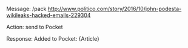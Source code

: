 Message:
  /pack http://www.politico.com/story/2016/10/john-podesta-wikileaks-hacked-emails-229304

Action:
  send to Pocket

Response:
  Added to Pocket: {Article}
